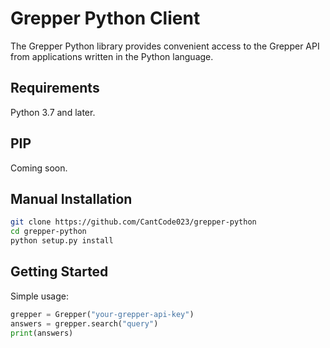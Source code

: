# Grepper Python Client
The Grepper Python library provides convenient access to the Grepper API from applications written in the Python language.

## Requirements
Python 3.7 and later.

## PIP
Coming soon.

## Manual Installation
```bash
git clone https://github.com/CantCode023/grepper-python
cd grepper-python
python setup.py install
```

## Getting Started
Simple usage:
```py
grepper = Grepper("your-grepper-api-key")
answers = grepper.search("query")
print(answers)
```